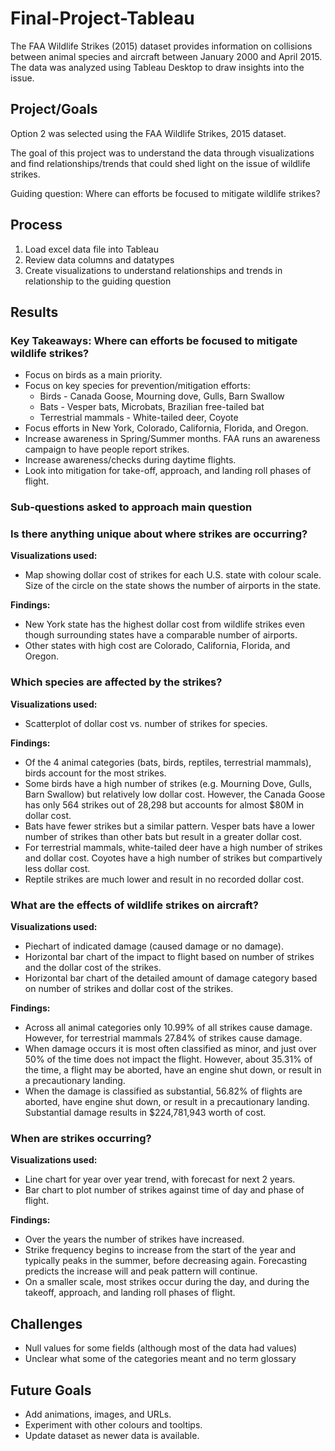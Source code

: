 # Final-Project-Tableau

The FAA Wildlife Strikes (2015) dataset provides information on collisions between animal species and aircraft between January 2000 and April 2015. The data was analyzed using Tableau Desktop to draw insights into the issue.

## Project/Goals

Option 2 was selected using the FAA Wildlife Strikes, 2015 dataset. 

The goal of this project was to understand the data through visualizations and find relationships/trends that could shed light on the issue of wildlife strikes.

Guiding question: Where can efforts be focused to mitigate wildlife strikes?

## Process

1. Load excel data file into Tableau
1. Review data columns and datatypes
1. Create visualizations to understand relationships and trends in relationship to the guiding question

## Results

### Key Takeaways: Where can efforts be focused to mitigate wildlife strikes?

* Focus on birds as a main priority.
* Focus on key species for prevention/mitigation efforts:
  * Birds  - Canada Goose, Mourning dove, Gulls, Barn Swallow
  * Bats - Vesper bats, Microbats, Brazilian free-tailed bat
  * Terrestrial mammals - White-tailed deer, Coyote
* Focus efforts in New York, Colorado, California, Florida, and Oregon.
* Increase awareness in Spring/Summer months. FAA runs an awareness campaign to have people report strikes.
* Increase awareness/checks during daytime flights.
* Look into mitigation for take-off, approach, and landing roll phases of flight.

### Sub-questions asked to approach main question 
### Is there anything unique about where strikes are occurring?

**Visualizations used:**
* Map showing dollar cost of strikes for each U.S. state with colour scale. Size of the circle on the state shows the number of airports in the state.

**Findings:** 
* New York state has the highest dollar cost from wildlife strikes even though surrounding states have a comparable number of airports.
* Other states with high cost are Colorado, California, Florida, and Oregon.

### Which species are affected by the strikes?

**Visualizations used:**
* Scatterplot of dollar cost vs. number of strikes for species.

**Findings:** 
 * Of the 4 animal categories (bats, birds, reptiles, terrestrial mammals), birds account for the most strikes. 
 * Some birds have a high number of strikes (e.g. Mourning Dove, Gulls, Barn Swallow) but relatively low dollar cost. However, the Canada Goose has only 564 strikes out of 28,298 but accounts for almost $80M in dollar cost.
 * Bats have fewer strikes but a similar pattern. Vesper bats have a lower number of strikes than other bats but result in a greater dollar cost.
 * For terrestrial mammals, white-tailed deer have a high number of strikes and dollar cost. Coyotes have a high number of strikes but compartively less dollar cost.
 * Reptile strikes are much lower and result in no recorded dollar cost.

### What are the effects of wildlife strikes on aircraft?

**Visualizations used:**
* Piechart of indicated damage (caused damage or no damage). 
* Horizontal bar chart of the impact to flight based on number of strikes and the dollar cost of the strikes.
* Horizontal bar chart of the detailed amount of damage category based on number of strikes and dollar cost of the strikes.

**Findings:**
 * Across all animal categories only 10.99% of all strikes cause damage. However, for terrestrial mammals 27.84% of strikes cause damage.
 * When damage occurs it is most often classified as minor, and just over 50% of the time does not impact the flight. However, about 35.31% of the time, a flight may be aborted, have an engine shut down, or result in a precautionary landing.
 * When the damage is classified as substantial, 56.82% of flights are aborted, have engine shut down, or result in a precautionary landing. Substantial damage results in $224,781,943 worth of cost.

### When are strikes occurring?

**Visualizations used:**
* Line chart for year over year trend, with forecast for next 2 years.
* Bar chart to plot number of strikes against time of day and phase of flight.

**Findings:**
* Over the years the number of strikes have increased.
* Strike frequency begins to increase from the start of the year and typically peaks in the summer, before decreasing again. Forecasting predicts the increase will and peak pattern will continue.
* On a smaller scale, most strikes occur during the day, and during the takeoff, approach, and landing roll phases of flight.

## Challenges 
* Null values for some fields (although most of the data had values)
* Unclear what some of the categories meant and no term glossary

## Future Goals
* Add animations, images, and URLs.
* Experiment with other colours and tooltips. 
* Update dataset as newer data is available.
